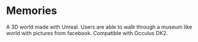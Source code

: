 # Memories

A 3D world made with Unreal. Users are able to walk through a museum like world with pictures from facebook. Compatible with Occulus DK2.
